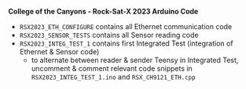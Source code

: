 **College of the Canyons - Rock-Sat-X 2023 Arduino Code**

- `RSX2023_ETH_CONFIGURE` contains all Ethernet communication code
- `RSX2023_SENSOR_TESTS` contains all Sensor reading code
- `RSX2023_INTEG_TEST_1` contains first Integrated Test (integration of Ethernet & Sensor code)
  - to alternate between reader & sender Teensy in Integrated Test, uncomment & comment relevant code snippets in `RSX2023_INTEG_TEST_1.ino` and `RSX_CH9121_ETH.cpp`
